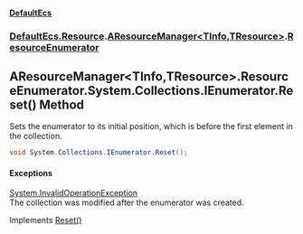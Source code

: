 #### [DefaultEcs](index.md 'index')
### [DefaultEcs.Resource](index.md#DefaultEcs_Resource 'DefaultEcs.Resource').[AResourceManager&lt;TInfo,TResource&gt;](AResourceManager_TInfo_TResource_.md 'DefaultEcs.Resource.AResourceManager&lt;TInfo,TResource&gt;').[ResourceEnumerator](AResourceManager_TInfo_TResource__ResourceEnumerator.md 'DefaultEcs.Resource.AResourceManager&lt;TInfo,TResource&gt;.ResourceEnumerator')
## AResourceManager&lt;TInfo,TResource&gt;.ResourceEnumerator.System.Collections.IEnumerator.Reset() Method
Sets the enumerator to its initial position, which is before the first element in the collection.
```csharp
void System.Collections.IEnumerator.Reset();
```
#### Exceptions
[System.InvalidOperationException](https://docs.microsoft.com/en-us/dotnet/api/System.InvalidOperationException 'System.InvalidOperationException')  
The collection was modified after the enumerator was created. 

Implements [Reset()](https://docs.microsoft.com/en-us/dotnet/api/System.Collections.IEnumerator.Reset 'System.Collections.IEnumerator.Reset')  

